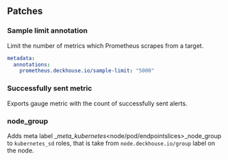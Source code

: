 ## Patches

### Sample limit annotation

Limit the number of metrics which Prometheus scrapes from a target.  

```yaml
metadata:
  annotations:
    prometheus.deckhouse.io/sample-limit: "5000"
```

### Successfully sent metric

Exports gauge metric with the count of successfully sent alerts. 

### node_group

Adds meta label __meta_kubernetes_<node/pod/endpointslices>_node_group to `kubernetes_sd` roles, that is take from `node.deckhouse.io/group` label on the node.
